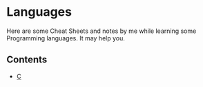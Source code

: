 # Languages

Here are some Cheat Sheets and notes by me while learning some Programming languages. It may help you.

## Contents
- [C](./C/C-Fast-Introduction.md)
